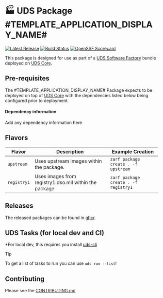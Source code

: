 # 🏭 UDS Package #TEMPLATE_APPLICATION_DISPLAY_NAME#

[![Latest Release](https://img.shields.io/github/v/release/defenseunicorns/uds-package-#TEMPLATE_APPLICATION_NAME#)](https://github.com/defenseunicorns/uds-package-#TEMPLATE_APPLICATION_NAME#/releases)
[![Build Status](https://img.shields.io/github/actions/workflow/status/defenseunicorns/uds-package-#TEMPLATE_APPLICATION_NAME#/tag-and-release.yaml)](https://github.com/defenseunicorns/uds-package-#TEMPLATE_APPLICATION_NAME#/actions/workflows/tag-and-release.yaml)
[![OpenSSF Scorecard](https://api.securityscorecards.dev/projects/github.com/defenseunicorns/uds-package-#TEMPLATE_APPLICATION_NAME#/badge)](https://api.securityscorecards.dev/projects/github.com/defenseunicorns/uds-package-#TEMPLATE_APPLICATION_NAME#)

This package is designed for use as part of a [UDS Software Factory](https://github.com/defenseunicorns/uds-software-factory) bundle deployed on [UDS Core](https://github.com/defenseunicorns/uds-core).

## Pre-requisites

The #TEMPLATE_APPLICATION_DISPLAY_NAME# Package expects to be deployed on top of [UDS Core](https://github.com/defenseunicorns/uds-core) with the dependencies listed below being configured prior to deployment.

#### Dependency information

Add any dependency information here

## Flavors

| Flavor | Description | Example Creation |
| ------ | ----------- | ---------------- |
| `upstream` | Uses upstream images within the package. | `zarf package create . -f upstream` |
| `registry1` | Uses images from registry1.dso.mil within the package | `zarf package create . -f registry1` |

## Releases

The released packages can be found in [ghcr](https://github.com/defenseunicorns/uds-package-#TEMPLATE_APPLICATION_NAME#/pkgs/container/packages%2Fuds%2F#TEMPLATE_APPLICATION_NAME#).

## UDS Tasks (for local dev and CI)

*For local dev, this requires you install [uds-cli](https://github.com/defenseunicorns/uds-cli?tab=readme-ov-file#install)

> [!TIP]
> To get a list of tasks to run you can use `uds run --list`!

## Contributing

Please see the [CONTRIBUTING.md](./CONTRIBUTING.md)
